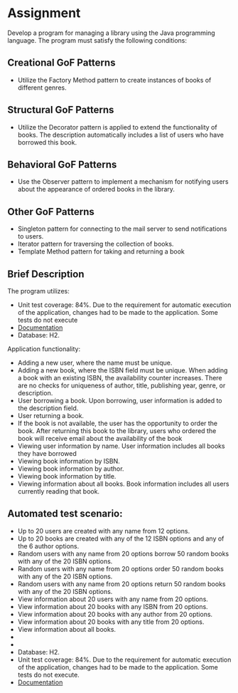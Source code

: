 # Assignment

Develop a program for managing a library using the Java programming language. The program must satisfy the following conditions:

## Creational GoF Patterns
- Utilize the Factory Method pattern to create instances of books of different genres.

## Structural GoF Patterns
- Utilize the Decorator pattern is applied to extend the functionality of books. The description automatically includes a list of users who have borrowed this book.

## Behavioral GoF Patterns
- Use the Observer pattern to implement a mechanism for notifying users about the appearance of ordered books in the library.

## Other GoF Patterns
- Singleton pattern for connecting to the mail server to send notifications to users.
- Iterator pattern for traversing the collection of books.
- Template Method pattern for taking and returning a book

## Brief Description

The program utilizes:

- Unit test coverage: 84%. Due to the requirement for automatic execution of the application, changes had to be made to the application. Some tests do not execute
- [Documentation](http://localhost:8080/swagger-ui/index.html#/)
- Database: H2.

Application functionality:

- Adding a new user, where the name must be unique.
- Adding a new book, where the ISBN field must be unique. When adding a book with an existing ISBN, the availability counter increases. There are no checks for uniqueness of author, title, publishing year, genre, or description.
- User borrowing a book. Upon borrowing, user information is added to the description field.
- User returning a book.
- If the book is not available, the user has the opportunity to order the book. After returning this book to the library, users who ordered the book will receive email about the availability of the book
- Viewing user information by name. User information includes all books they have borrowed
- Viewing book information by ISBN.
- Viewing book information by author.
- Viewing book information by title.
- Viewing information about all books. 
Book information includes all users currently reading that book.


## Automated test scenario:
- Up to 20 users are created with any name from 12 options.
- Up to 20 books are created with any of the 12 ISBN options and any of the 6 author options.
- Random users with any name from 20 options borrow 50 random books with any of the 20 ISBN options.
- Random users with any name from 20 options order 50 random books with any of the 20 ISBN options.
- Random users with any name from 20 options return 50 random books with any of the 20 ISBN options.
- View information about 20 users with any name from 20 options.
- View information about 20 books with any ISBN from 20 options.
- View information about 20 books with any author from 20 options.
- View information about 20 books with any title from 20 options.
- View information about all books.
- 
- 
- Database: H2.
- Unit test coverage: 84%. Due to the requirement for automatic execution of the application, changes had to be made to the application. Some tests do not execute.
- [Documentation](http://localhost:8080/swagger-ui/index.html#/)
